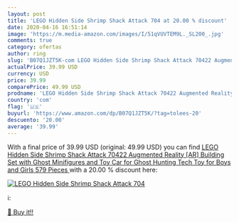```yaml
---
layout: post
title: 'LEGO Hidden Side Shrimp Shack Attack 704 at 20.00 % discount'
date: 2020-04-16 16:51:14
image: 'https://m.media-amazon.com/images/I/51qVUVTEM9L._SL200_.jpg'
comments: true
category: ofertas
author: ring
slug: 'B07Q1JZT5K-com LEGO Hidden Side Shrimp Shack Attack 70422 Augmented Reality [AR] Building Set with Ghost Minifigures and Toy Car for Ghost Hunting  Tech Toy for Boys and Girls  579 Pieces '
actualPrice: 39.99 USD
currency: USD
price: 39.99
comparePrice: 49.99 USD
prodname: 'LEGO Hidden Side Shrimp Shack Attack 70422 Augmented Reality [AR] Building Set with Ghost Minifigures and Toy Car for Ghost Hunting  Tech Toy for Boys and Girls  579 Pieces '
country: 'com'
flag: '🇺🇸'
buyurl: 'https://www.amazon.com/dp/B07Q1JZT5K/?tag=tolees-20'
descuento: '20.00'
average: '39.99'
---
```


With a final price of 39.99 USD (original: 49.99 USD) you can find [LEGO Hidden Side Shrimp Shack Attack 70422 Augmented Reality [AR] Building Set with Ghost Minifigures and Toy Car for Ghost Hunting  Tech Toy for Boys and Girls  579 Pieces ](https://www.amazon.com/dp/B07Q1JZT5K/?tag=tolees-20) with a  20.00 % discount here:

[![LEGO Hidden Side Shrimp Shack Attack 704](https://m.media-amazon.com/images/I/51qVUVTEM9L._SL200_.jpg)](https://www.amazon.com/dp/B07Q1JZT5K/?tag=tolees-20)

ℹ️:


[🛒 Buy it!!](https://www.amazon.com/dp/B07Q1JZT5K/?tag=tolees-20)
